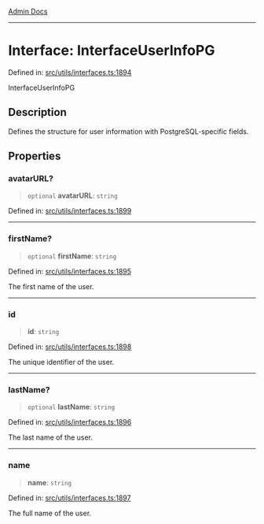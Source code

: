 [Admin Docs](/)

***

# Interface: InterfaceUserInfoPG

Defined in: [src/utils/interfaces.ts:1894](https://github.com/PalisadoesFoundation/talawa-admin/blob/main/src/utils/interfaces.ts#L1894)

InterfaceUserInfoPG

## Description

Defines the structure for user information with PostgreSQL-specific fields.

## Properties

### avatarURL?

> `optional` **avatarURL**: `string`

Defined in: [src/utils/interfaces.ts:1899](https://github.com/PalisadoesFoundation/talawa-admin/blob/main/src/utils/interfaces.ts#L1899)

***

### firstName?

> `optional` **firstName**: `string`

Defined in: [src/utils/interfaces.ts:1895](https://github.com/PalisadoesFoundation/talawa-admin/blob/main/src/utils/interfaces.ts#L1895)

The first name of the user.

***

### id

> **id**: `string`

Defined in: [src/utils/interfaces.ts:1898](https://github.com/PalisadoesFoundation/talawa-admin/blob/main/src/utils/interfaces.ts#L1898)

The unique identifier of the user.

***

### lastName?

> `optional` **lastName**: `string`

Defined in: [src/utils/interfaces.ts:1896](https://github.com/PalisadoesFoundation/talawa-admin/blob/main/src/utils/interfaces.ts#L1896)

The last name of the user.

***

### name

> **name**: `string`

Defined in: [src/utils/interfaces.ts:1897](https://github.com/PalisadoesFoundation/talawa-admin/blob/main/src/utils/interfaces.ts#L1897)

The full name of the user.
